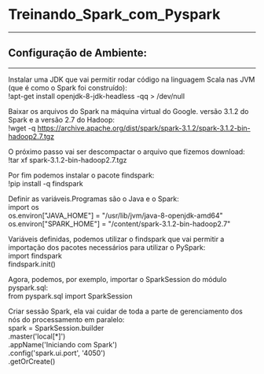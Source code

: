 # Treinando_Spark_com_Pyspark
-------------------------------------------------------------------------------
## Configuração de Ambiente: 
-------------------------------------------------------------------------------
 Instalar uma JDK que vai permitir rodar código na linguagem Scala nas JVM (que é como o Spark foi construído):<br>
 !apt-get install openjdk-8-jdk-headless -qq > /dev/null
 
 Baixar os arquivos do Spark na máquina virtual do Google. versão 3.1.2 do Spark e a versão 2.7 do Hadoop:<br>
 !wget -q https://archive.apache.org/dist/spark/spark-3.1.2/spark-3.1.2-bin-hadoop2.7.tgz
 
 O próximo passo vai ser descompactar o arquivo que fizemos download:<br>
 !tar xf spark-3.1.2-bin-hadoop2.7.tgz

Por fim podemos instalar o pacote findspark:<br>
!pip install -q findspark

Definir as variáveis.Programas são o Java e o Spark:<br>
import os <br>
os.environ["JAVA_HOME"] = "/usr/lib/jvm/java-8-openjdk-amd64"
os.environ["SPARK_HOME"] = "/content/spark-3.1.2-bin-hadoop2.7"

Variáveis definidas, podemos utilizar o findspark que vai permitir a importação dos pacotes necessários para utilizar o PySpark:<br>
import findspark <br>
findspark.init()

Agora, podemos, por exemplo, importar o SparkSession do módulo pyspark.sql:<br>
from pyspark.sql import SparkSession

Criar sessão Spark, ela vai cuidar de toda a parte de gerenciamento dos nós do processamento em paralelo:<br>
spark = SparkSession.builder \
    .master('local[*]') \
    .appName('Iniciando com Spark') \
    .config('spark.ui.port', '4050') \
    .getOrCreate()
